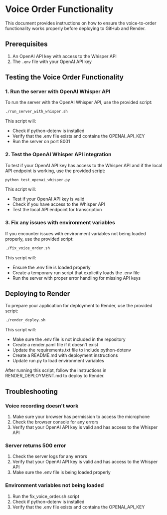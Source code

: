 # Voice Order Functionality

This document provides instructions on how to ensure the voice-to-order functionality works properly before deploying to GitHub and Render.

## Prerequisites

1. An OpenAI API key with access to the Whisper API
2. The `.env` file with your OpenAI API key

## Testing the Voice Order Functionality

### 1. Run the server with OpenAI Whisper API

To run the server with the OpenAI Whisper API, use the provided script:

```bash
./run_server_with_whisper.sh
```

This script will:
- Check if python-dotenv is installed
- Verify that the .env file exists and contains the OPENAI_API_KEY
- Run the server on port 8001

### 2. Test the OpenAI Whisper API integration

To test if your OpenAI API key has access to the Whisper API and if the local API endpoint is working, use the provided script:

```bash
python test_openai_whisper.py
```

This script will:
- Test if your OpenAI API key is valid
- Check if you have access to the Whisper API
- Test the local API endpoint for transcription

### 3. Fix any issues with environment variables

If you encounter issues with environment variables not being loaded properly, use the provided script:

```bash
./fix_voice_order.sh
```

This script will:
- Ensure the .env file is loaded properly
- Create a temporary run script that explicitly loads the .env file
- Run the server with proper error handling for missing API keys

## Deploying to Render

To prepare your application for deployment to Render, use the provided script:

```bash
./render_deploy.sh
```

This script will:
- Make sure the .env file is not included in the repository
- Create a render.yaml file if it doesn't exist
- Update the requirements.txt file to include python-dotenv
- Create a README.md with deployment instructions
- Update run.py to load environment variables

After running this script, follow the instructions in RENDER_DEPLOYMENT.md to deploy to Render.

## Troubleshooting

### Voice recording doesn't work

1. Make sure your browser has permission to access the microphone
2. Check the browser console for any errors
3. Verify that your OpenAI API key is valid and has access to the Whisper API

### Server returns 500 error

1. Check the server logs for any errors
2. Verify that your OpenAI API key is valid and has access to the Whisper API
3. Make sure the .env file is being loaded properly

### Environment variables not being loaded

1. Run the fix_voice_order.sh script
2. Check if python-dotenv is installed
3. Verify that the .env file exists and contains the OPENAI_API_KEY